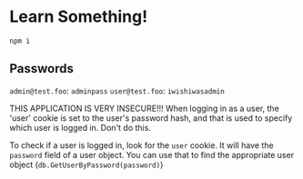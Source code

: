 # Learn Something!
`npm i`

## Passwords
`admin@test.foo`: `adminpass`
`user@test.foo`: `iwishiwasadmin`

THIS APPLICATION IS VERY INSECURE!!! When logging in as a user, the 'user' cookie is set to the user's password hash, and that is used to specify which user is logged in. Don't do this.

To check if a user is logged in, look for the `user` cookie. It will have the `password` field of a user object. You can use that to find the appropriate user object (`db.GetUserByPassword(password)`)